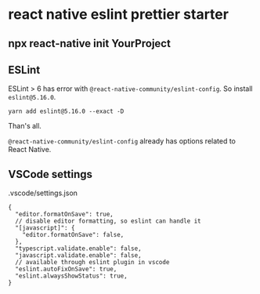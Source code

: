 # react native eslint prettier starter

## npx react-native init YourProject

## ESLint

ESLint > 6 has error with `@react-native-community/eslint-config`. So install `eslint@5.16.0`.

```
yarn add eslint@5.16.0 --exact -D
```

Than's all.

`@react-native-community/eslint-config` already has options related to React Native.


## VSCode settings

.vscode/settings.json

```
{
  "editor.formatOnSave": true,
  // disable editor formatting, so eslint can handle it
  "[javascript]": {
    "editor.formatOnSave": false,
  },
  "typescript.validate.enable": false,
  "javascript.validate.enable": false,
  // available through eslint plugin in vscode
  "eslint.autoFixOnSave": true,
  "eslint.alwaysShowStatus": true,
}
```
